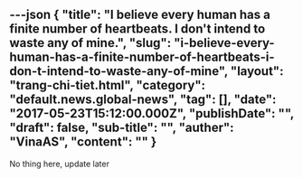 ---json
{
    "title": "I believe every human has a finite number of heartbeats. I don't intend to waste any of mine.",
    "slug": "i-believe-every-human-has-a-finite-number-of-heartbeats-i-don-t-intend-to-waste-any-of-mine",
    "layout": "trang-chi-tiet.html",
    "category": "default.news.global-news",
    "tag": [],
    "date": "2017-05-23T15:12:00.000Z",
    "publishDate": "",
    "draft": false,
    "sub-title": "",
    "auther": "VinaAS",
    "__content__": ""
}
---
<p>No thing here, update later</p>
